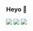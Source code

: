 ### Heyo 👋

<!--
**petya-/petya-** is a ✨ _special_ ✨ repository because its `README.md` (this file) appears on your GitHub profile.

Here are some ideas to get you started:

- 🔭 I’m currently working on ...
- 🌱 I’m currently learning ...
- 👯 I’m looking to collaborate on ...
- 🤔 I’m looking for help with ...
- 💬 Ask me about ...
- 📫 How to reach me: ...
- 😄 Pronouns: ...
- ⚡ Fun fact: ...
-->

<!--[![My GitHub Stats](https://github-readme-stats.vercel.app/api/?username=petya-&count_private=true&theme=tokyonight&showicons=true)]()
[![My GitHub Language Stats](https://github-readme-stats.vercel.app/api/top-langs/?username=petya-&langs_count=5&theme=tokyonight)]()
-->

![](https://github-profile-summary-cards.vercel.app/api/cards/profile-details?username=petya-&theme=monokai)
![](https://github-profile-summary-cards.vercel.app/api/cards/repos-per-language?username=petya-&theme=monokai)
![](https://github-profile-summary-cards.vercel.app/api/cards/stats?username=petya-&theme=monokai)
<!--![](https://github-profile-summary-cards.vercel.app/api/cards/most-commit-language?username=petya-&theme=monokai) -->
<!--![](https://github-profile-summary-cards.vercel.app/api/cards/productive-time?username=petya-&theme=monokai)-->

